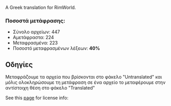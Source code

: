 A Greek translation for RimWorld.

### Ποσοστά μετάφρασης:
* Σύνολο αρχείων: 447
* Αμετάφραστα: 224
* Μεταφρασμένα: 223
* Ποσοστό μεταφρασμένων λέξεων: **40%**

## Οδηγίες
Μεταφράζουμε τα αρχεία που βρίσκονται στο φάκελο "Untranslated" και μόλις ολοκληρώσουμε τη μετάφραση σε ένα αρχείο το μεταφέρουμε στην αντίστοιχη θέση στο φάκελο "Translated"


See this [page](http://ludeon.com/forums/index.php?topic=2933.0) for license info:
